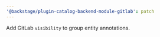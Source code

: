 ```yaml
---
'@backstage/plugin-catalog-backend-module-gitlab': patch
---
```


Add GitLab `visibility` to group entity annotations.

